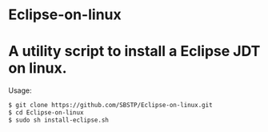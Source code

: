 Eclipse-on-linux
================

A utility script to install a Eclipse JDT on linux.
===

Usage:
```sh
$ git clone https://github.com/SBSTP/Eclipse-on-linux.git
$ cd Eclipse-on-linux
$ sudo sh install-eclipse.sh
```
